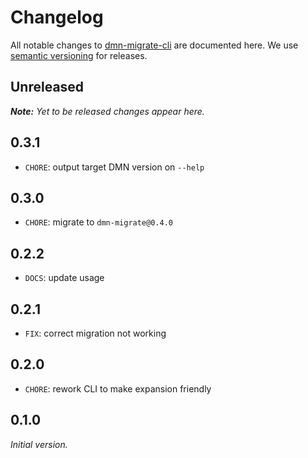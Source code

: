 # Changelog

All notable changes to [dmn-migrate-cli](https://github.com/bpmn-io/dmn-migrate-cli) are documented here. We use [semantic versioning](http://semver.org/) for releases.

## Unreleased

___Note:__ Yet to be released changes appear here._

## 0.3.1

* `CHORE`: output target DMN version on `--help`

## 0.3.0

* `CHORE`: migrate to `dmn-migrate@0.4.0`

## 0.2.2

* `DOCS`: update usage

## 0.2.1

* `FIX`: correct migration not working

## 0.2.0

* `CHORE`: rework CLI to make expansion friendly

## 0.1.0

_Initial version._
